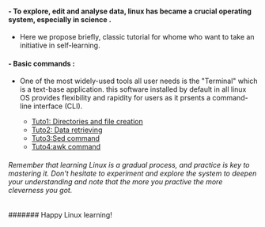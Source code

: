 #### - To explore, edit and analyse data, linux has became a crucial operating system, especially in science . 

  - Here we propose briefly, classic tutorial for whome who want to take an initiative in self-learning. 

#### - Basic commands :
  - One of the most widely-used tools all user needs is the "Terminal" which is a text-base application. this software installed by default in all linux OS provides flexibility and rapidity for users as it prsents a command-line interface (CLI).
  
    * [Tuto1: Directories and file creation](https://github.com/Zemzemfiras1/Mastering_Linux_Tutorials/blob/master/Tutorials/Tuto1%3ADirectories%20and%20file%20creation.md)
    * [Tuto2: Data retrieving](https://github.com/Zemzemfiras1/Mastering_Linux_Tutorials/blob/master/Tutorials/Tuto2%3AData%20retrieving%20.md)
    * [Tuto3:Sed command](https://github.com/Zemzemfiras1/Mastering_Linux_Tutorials/blob/master/Tutorials/Tuto3%3A%20Sed%20command.md)
    * [Tuto4:awk command](https://github.com/Zemzemfiras1/Mastering_Linux_Tutorials/blob/master/Tutorials/Tuto4%3A%20Awk%20command.md)

######  Remember that learning Linux is a gradual process, and practice is key to mastering it. Don't hesitate to experiment and explore the system to deepen your understanding and note that the more you practive the more cleverness you got.

####### Happy Linux learning!
